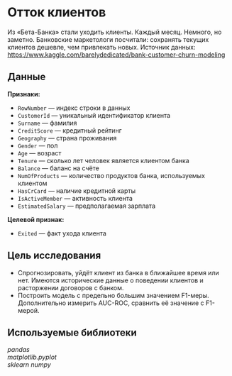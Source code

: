 # Отток клиентов

Из «Бета-Банка» стали уходить клиенты. Каждый месяц. Немного, но заметно. Банковские маркетологи посчитали: сохранять текущих клиентов дешевле, чем привлекать новых.
Источник данных: https://www.kaggle.com/barelydedicated/bank-customer-churn-modeling

## Данные

**Признаки:**  
- `RowNumber` — индекс строки в данных  
- `CustomerId` — уникальный идентификатор клиента  
- `Surname` — фамилия  
- `CreditScore` — кредитный рейтинг  
- `Geography` — страна проживания  
- `Gender` — пол  
- `Age` — возраст  
- `Tenure` — сколько лет человек является клиентом банка  
- `Balance` — баланс на счёте  
- `NumOfProducts` — количество продуктов банка, используемых клиентом  
- `HasCrCard` — наличие кредитной карты  
- `IsActiveMember` — активность клиента  
- `EstimatedSalary` — предполагаемая зарплата  

**Целевой признак:**  
- `Exited` — факт ухода клиента

## Цель исследования 
- Спрогнозировать, уйдёт клиент из банка в ближайшее время или нет. Имеются исторические данные о поведении клиентов и расторжении договоров с банком.
- Построить модель с предельно большим значением F1-меры.
Дополнительно измерить AUC-ROC, сравнить её значение с F1-мерой.


## Используемые библиотеки
*pandas*     
*matplotlib.pyplot*     
*sklearn*
*numpy*
